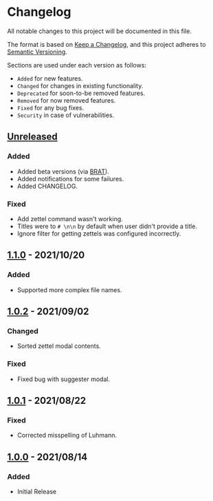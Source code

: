 # Changelog
All notable changes to this project will be documented in this file.

The format is based on [Keep a Changelog](https://keepachangelog.com/en/1.0.0/), and this project adheres to [Semantic Versioning](https://semver.org/spec/v2.0.0.html).

Sections are used under each version as follows:
- `Added` for new features.
- `Changed` for changes in existing functionality.
- `Deprecated` for soon-to-be removed features.
- `Removed` for now removed features.
- `Fixed` for any bug fixes.
- `Security` in case of vulnerabilities.

## [Unreleased]

### Added

- Added beta versions (via [BRAT]).
- Added notifications for some failures.
- Added CHANGELOG.

### Fixed

- Add zettel command wasn't working.
- Titles were to `# \n\n` by default when user didn't provide a title.
- Ignore filter for getting zettels was configured incorrectly.

## [1.1.0] - 2021/10/20

### Added

- Supported more complex file names.

## [1.0.2] - 2021/09/02

### Changed

- Sorted zettel modal contents.

### Fixed

- Fixed bug with suggester modal.

## [1.0.1] - 2021/08/22

### Fixed

- Corrected misspelling of Luhmann.

## [1.0.0] - 2021/08/14

### Added

- Initial Release





<!-- Links -->
[BRAT]: https://github.com/TfTHacker/obsidian42-brat
[Unreleased]: https://github.com/Dyldog/luhman-obsidian-plugin/compare/1.1.0...HEAD
[1.1.0]: https://github.com/Dyldog/luhman-obsidian-plugin/compare/1.0.2...1.1.0
[1.0.2]: https://github.com/Dyldog/luhman-obsidian-plugin/compare/1.0.1...1.0.2
[1.0.1]: https://github.com/Dyldog/luhman-obsidian-plugin/compare/1.0.0...1.0.1
[1.0.0]: https://github.com/Dyldog/luhman-obsidian-plugin/releases/tag/1.0.0
